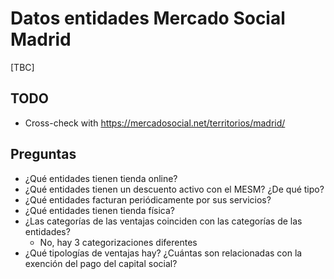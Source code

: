 # Datos entidades Mercado Social Madrid

[TBC]

## TODO

- Cross-check with https://mercadosocial.net/territorios/madrid/

## Preguntas

- ¿Qué entidades tienen tienda online?
- ¿Qué entidades tienen un descuento activo con el MESM? ¿De qué tipo?
- ¿Qué entidades facturan periódicamente por sus servicios?
- ¿Qué entidades tienen tienda física?
- ¿Las categorías de las ventajas coinciden con las categorías de las entidades?
  - No, hay 3 categorizaciones diferentes
- ¿Qué tipologías de ventajas hay? ¿Cuántas son relacionadas con la exención del pago del capital social?
